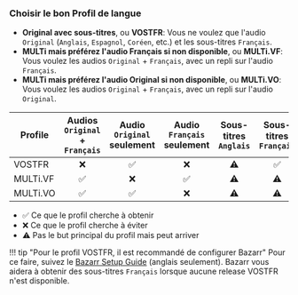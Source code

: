 ### Choisir le bon Profil de langue

- **Original avec sous-titres**, ou **VOSTFR**: Vous ne voulez que l'audio `Original` (`Anglais`, `Espagnol`, `Coréen`, etc.) et les sous-titres `Français`.
- **MULTi mais préférez l'audio Français si non disponible**, ou **MULTi.VF**: Vous voulez les audios `Original` + `Français`, avec un repli sur l'audio `Français`.
- **MULTi mais préférez l'audio Original si non disponible**, ou **MULTi.VO**: Vous voulez les audios `Original` + `Français`, avec un repli sur l'audio `Original`.

| Profile  | Audios `Original` + `Français` | Audio `Original` seulement | Audio `Français` seulement | Sous-titres `Anglais` | Sous-titres `Français` |
|----------|:------------------------------:|:--------------------------:|:--------------------------:|:---------------------:|:----------------------:|
| VOSTFR   |              :x:               |     :white_check_mark:     |            :x:             |       :warning:       |   :white_check_mark:   |
| MULTi.VF |       :white_check_mark:       |            :x:             |     :white_check_mark:     |       :warning:       |       :warning:        |
| MULTi.VO |       :white_check_mark:       |     :white_check_mark:     |            :x:             |       :warning:       |       :warning:        |

- :white_check_mark: Ce que le profil cherche à obtenir
- :x: Ce que le profil cherche à éviter
- :warning: Pas le but principal du profil mais peut arriver

!!! tip "Pour le profil VOSTFR, il est recommandé de configurer Bazarr"
    Pour ce faire, suivez le [Bazarr Setup Guide](/Bazarr/Setup-Guide) (anglais seulement). Bazarr vous aidera à obtenir des sous-titres `Français` lorsque aucune release VOSTFR n'est disponible.
